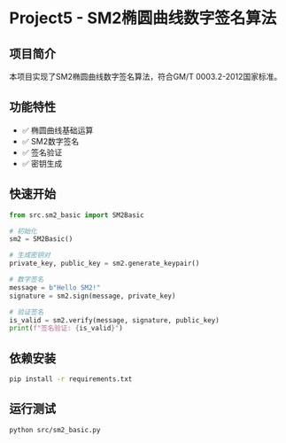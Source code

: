 # Project5 - SM2椭圆曲线数字签名算法

## 项目简介

本项目实现了SM2椭圆曲线数字签名算法，符合GM/T 0003.2-2012国家标准。

## 功能特性

- ✅ 椭圆曲线基础运算
- ✅ SM2数字签名
- ✅ 签名验证
- ✅ 密钥生成

## 快速开始

```python
from src.sm2_basic import SM2Basic

# 初始化
sm2 = SM2Basic()

# 生成密钥对
private_key, public_key = sm2.generate_keypair()

# 数字签名
message = b"Hello SM2!"
signature = sm2.sign(message, private_key)

# 验证签名
is_valid = sm2.verify(message, signature, public_key)
print(f"签名验证: {is_valid}")
```

## 依赖安装

```bash
pip install -r requirements.txt
```

## 运行测试

```bash
python src/sm2_basic.py
```
